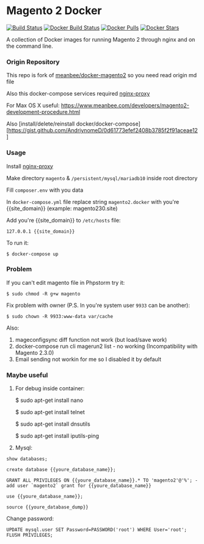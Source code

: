 # Magento 2 Docker

[![Build Status][ico-travis]][link-travis]
[![Docker Build Status][ico-dockerbuild]][link-dockerhub]
[![Docker Pulls][ico-downloads]][link-dockerhub]
[![Docker Stars][ico-dockerstars]][link-dockerhub]

A collection of Docker images for running Magento 2 through nginx and on the command line.

### Origin Repository

This repo is fork of [meanbee/docker-magento2][origin-repo] so you need read origin md file

Also this docker-compose services required [nginx-proxy][nginx-proxy]

For Max OS X useful: https://www.meanbee.com/developers/magento2-development-procedure.html

Also [install/delete/reinstall docker/docker-compose][https://gist.github.com/AndriynomeD/0d61773efef2408b3785f2f91aceae12]

### Usage

Install [nginx-proxy][nginx-proxy]

Make directory `magento` & `/persistent/mysql/mariadb10` inside root directory

Fill `composer.env` with you data

In `docker-compose.yml` file replace string `magento2.docker` with you're {{site_domain}} (example: magento230.site)

Add you're {{site_domain}} to `/etc/hosts` file:
```
127.0.0.1 {{site_domain}}
```

To run it:

    $ docker-compose up
    
### Problem

If you can't edit magento file in Phpstorm try it:

    $ sudo chmod -R g+w magento

Fix problem with owner (P.S. In you're system user `9933` can be another):

    $ sudo chown -R 9933:www-data var/cache

Also:
1. mageconfigsync diff function not work (but load/save work)
2. docker-compose run cli magerun2 list - no working (Incompatibility with Magento 2.3.0)
3. Email sending not workin for me so I disabled it by default

### Maybe useful

1. For debug inside container:


    $ sudo apt-get install nano
    
    $ sudo apt-get install telnet
    
    $ sudo apt-get install dnsutils
    
    $ sudo apt-get install iputils-ping

2. Mysql:
```
show databases;
```
```
create database {{youre_database_name}};
```
```
GRANT ALL PRIVILEGES ON {{youre_database_name}}.* TO 'magento2'@'%'; - add user `magento2` grant for {{youre_database_name}}
```
```
use {{youre_database_name}};
```
```
source {{youre_database_dump}}
```
Change password:
```
UPDATE mysql.user SET Password=PASSWORD('root') WHERE User='root';
FLUSH PRIVILEGES;
```



[ico-travis]: https://img.shields.io/travis/meanbee/docker-magento2.svg?style=flat-square
[ico-dockerbuild]: https://img.shields.io/docker/build/meanbee/magento2-php.svg?style=flat-square
[ico-downloads]: https://img.shields.io/docker/pulls/meanbee/magento2-php.svg?style=flat-square
[ico-dockerstars]: https://img.shields.io/docker/stars/meanbee/magento2-php.svg?style=flat-square

[link-travis]: https://travis-ci.org/meanbee/docker-magento2
[link-dockerhub]: https://hub.docker.com/r/meanbee/magento2-php
[origin-repo]: https://github.com/meanbee/docker-magento2
[nginx-proxy]: https://github.com/AndriynomeD/nginx-proxy